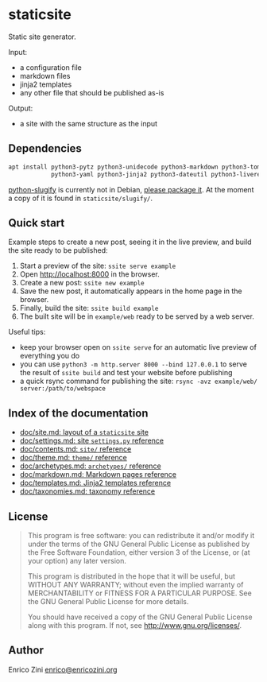 # staticsite

Static site generator.

Input:

* a configuration file
* markdown files
* jinja2 templates
* any other file that should be published as-is

Output:

* a site with the same structure as the input

## Dependencies

```sh
apt install python3-pytz python3-unidecode python3-markdown python3-toml \
            python3-yaml python3-jinja2 python3-dateutil python3-livereload
```

[python-slugify](https://github.com/un33k/python-slugify) is currently not in
Debian, [please package it](https://bugs.debian.org/cgi-bin/bugreport.cgi?bug=816727).
At the moment a copy of it is found in `staticsite/slugify/`.

## Quick start

Example steps to create a new post, seeing it in the live preview, and build
the site ready to be published:

1. Start a preview of the site: `ssite serve example`
2. Open <http://localhost:8000> in the browser.
3. Create a new post: `ssite new example`
4. Save the new post, it automatically appears in the home page in the browser.
5. Finally, build the site: `ssite build example`
6. The built site will be in `example/web` ready to be served by a web server.

Useful tips:

* keep your browser open on `ssite serve` for an automatic live preview of
  everything you do
* you can use `python3 -m http.server 8000 --bind 127.0.0.1` to serve the
  result of `ssite build` and test your website before publishing
* a quick rsync command for publishing the site:
  `rsync -avz example/web/ server:/path/to/webspace`


## Index of the documentation

* [doc/site.md: layout of a `staticsite` site](doc/site.md)
* [doc/settings.md: site `settings.py` reference](doc/settings.md)
* [doc/contents.md: `site/` reference](doc/contents.md)
* [doc/theme.md: `theme/` reference](doc/theme.md)
* [doc/archetypes.md: `archetypes/` reference](doc/archetypes.md)
* [doc/markdown.md: Markdown pages reference](doc/markdown.md)
* [doc/templates.md: Jinja2 templates reference](doc/templates.md)
* [doc/taxonomies.md: taxonomy reference](doc/taxonomies.md)


## License

> This program is free software: you can redistribute it and/or modify
> it under the terms of the GNU General Public License as published by
> the Free Software Foundation, either version 3 of the License, or
> (at your option) any later version.
>
> This program is distributed in the hope that it will be useful,
> but WITHOUT ANY WARRANTY; without even the implied warranty of
> MERCHANTABILITY or FITNESS FOR A PARTICULAR PURPOSE.  See the
> GNU General Public License for more details.
>
> You should have received a copy of the GNU General Public License
> along with this program.  If not, see <http://www.gnu.org/licenses/>.


## Author

Enrico Zini <enrico@enricozini.org>
